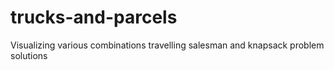 # trucks-and-parcels
Visualizing various combinations travelling salesman and knapsack problem solutions
